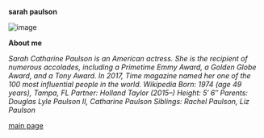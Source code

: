 **sarah paulson**


[
](https://encrypted-tbn2.gstatic.com/licensed-image?q=tbn:ANd9GcQYcK1k7_L_tJFH1VIBd7fN3kGBrP4VLpvB4ArhzR0miLaWbtSFtGgGhZUQhxyw02C867cQaMXhP_sCFrI)![image](https://github.com/user-attachments/assets/029a858b-0157-4f0c-a6e5-87aa8e036bf9)


**About me**

*Sarah Catharine Paulson is an American actress. She is the recipient of numerous accolades, including a Primetime Emmy Award, a Golden Globe Award, and a Tony Award.* *In 2017, Time magazine named her one of the 100 most influential people in the world. Wikipedia*
*Born: 1974 (age 49 years), Tampa, FL*
*Partner: Holland Taylor (2015–)*
*Height: 5′ 6″*
*Parents: Douglas Lyle Paulson II, Catharine Paulson*
*Siblings: Rachel Paulson, Liz Paulson*

[main page](main.md)

